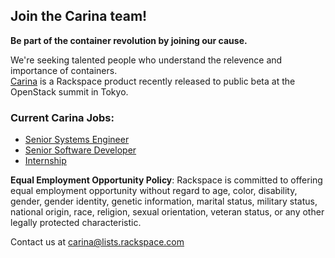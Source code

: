 ## Join the Carina team!

**Be part of the container revolution by joining our cause.**

We're seeking talented people who understand the relevence and importance of containers.  
[Carina](https://getcarina.com) is a Rackspace product recently released to public beta at the OpenStack summit in Tokyo.

### Current Carina Jobs:

* [Senior Systems Engineer](sr-systems-engineer.md)
* [Senior Software Developer](sr-software-developer.md)
* [Internship](internship.md)

**Equal Employment Opportunity Policy**: Rackspace is committed to offering equal employment opportunity without regard to age, color, disability, gender, gender identity, genetic information, marital status, military status, national origin, race, religion, sexual orientation, veteran status, or any other legally protected characteristic.

Contact us at carina@lists.rackspace.com
